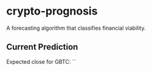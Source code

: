 # crypto-prognosis

A forecasting algorithm that classifies financial viability.

## Current Prediction

Expected close for GBTC: ``
